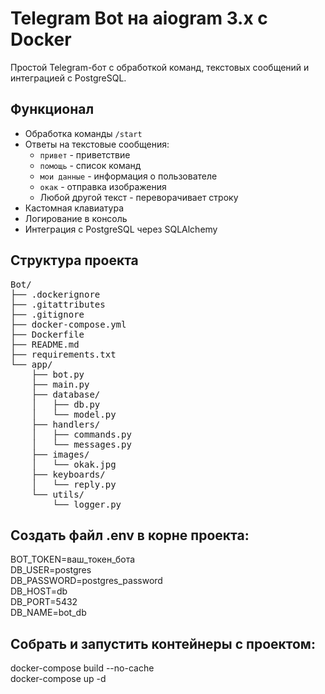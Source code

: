 ﻿# Telegram Bot на aiogram 3.x с Docker

Простой Telegram-бот с обработкой команд, текстовых сообщений и интеграцией с PostgreSQL.

## Функционал
- Обработка команды `/start`
- Ответы на текстовые сообщения:
  - `привет` - приветствие
  - `помощь` - список команд
  - `мои данные` - информация о пользователе
  - `окак` - отправка изображения
  - Любой другой текст - переворачивает строку
- Кастомная клавиатура
- Логирование в консоль
- Интеграция с PostgreSQL через SQLAlchemy

## Структура проекта

<pre>
Bot/
├── .dockerignore
├── .gitattributes
├── .gitignore
├── docker-compose.yml
├── Dockerfile
├── README.md
├── requirements.txt
└── app/
    ├── bot.py
    ├── main.py
    ├── database/
    │   ├── db.py
    │   └── model.py
    ├── handlers/
    │   ├── commands.py
    │   └── messages.py
    ├── images/
    │   └── okak.jpg
    ├── keyboards/
    │   └── reply.py
    └── utils/
        └── logger.py
</pre>

## Создать файл .env в корне проекта:

BOT_TOKEN=ваш_токен_бота  
DB_USER=postgres  
DB_PASSWORD=postgres_password  
DB_HOST=db  
DB_PORT=5432  
DB_NAME=bot_db  

## Собрать и запустить контейнеры с проектом:

docker-compose build --no-cache  
docker-compose up -d